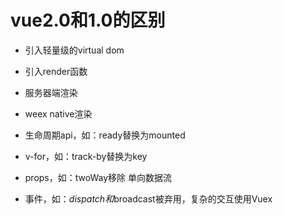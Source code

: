 # vue2.0和1.0的区别

* 引入轻量级的virtual dom
* 引入render函数
* 服务器端渲染
* weex native渲染

* 生命周期api，如：ready替换为mounted
* v-for，如：track-by替换为key
* props，如：twoWay移除 单向数据流
* 事件，如：$dispatch和$broadcast被弃用，复杂的交互使用Vuex